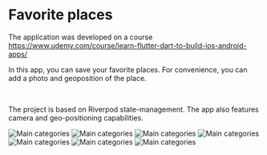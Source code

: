 # Favorite places
The application was developed on a course https://www.udemy.com/course/learn-flutter-dart-to-build-ios-android-apps/

In this app, you can save your favorite places. For convenience, you can add a photo and geoposition of the place.

<br>

The project is based on Riverpod state-management. The app also features camera and geo-positioning capabilities.

![Main categories](./screenshots/screenshot1.png)
![Main categories](./screenshots/screenshot2.png)
![Main categories](./screenshots/screenshot3.png)
![Main categories](./screenshots/screenshot5.png)
![Main categories](./screenshots/screenshot5.png)
![Main categories](./screenshots/screenshot6.png)
![Main categories](./screenshots/screenshot7.png)
